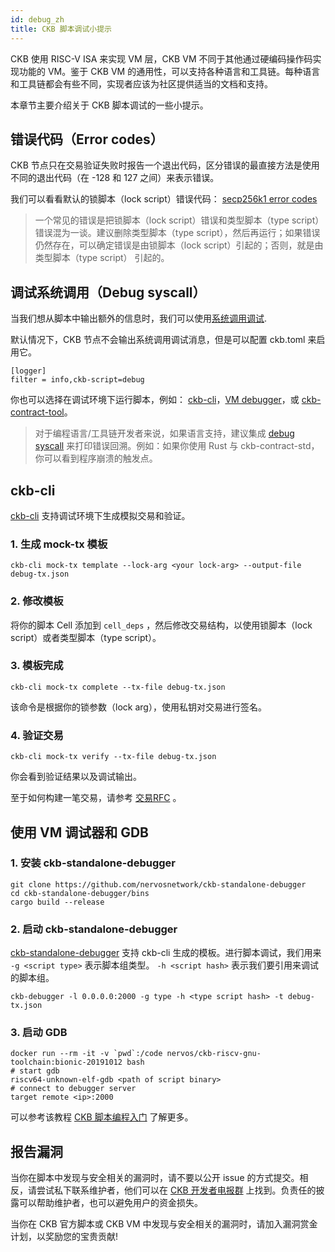 ```yaml
---
id: debug_zh
title: CKB 脚本调试小提示
---
```


CKB 使用 RISC-V ISA 来实现 VM 层，CKB VM 不同于其他通过硬编码操作码实现功能的 VM。鉴于 CKB VM 的通用性，可以支持各种语言和工具链。每种语言和工具链都会有些不同，实现者应该为社区提供适当的文档和支持。

本章节主要介绍关于 CKB 脚本调试的一些小提示。


## 错误代码（Error codes）

CKB 节点只在交易验证失败时报告一个退出代码，区分错误的最直接方法是使用不同的退出代码（在 -128 和 127 之间）来表示错误。

我们可以看看默认的锁脚本（lock script）错误代码： [secp256k1 error codes](https://github.com/nervosnetwork/ckb-system-scripts/wiki/Error-codes)

> 一个常见的错误是把锁脚本（lock script）错误和类型脚本（type script）错误混为一谈。建议删除类型脚本（type script），然后再运行；如果错误仍然存在，可以确定错误是由锁脚本（lock script）引起的；否则，就是由类型脚本（type script） 引起的。


## 调试系统调用（Debug syscall）

当我们想从脚本中输出额外的信息时，我们可以使用[系统调用调试](https://github.com/nervosnetwork/rfcs/blob/master/rfcs/0009-vm-syscalls/0009-vm-syscalls.md#debug).

默认情况下，CKB 节点不会输出系统调用调试消息，但是可以配置 ckb.toml 来启用它。

```
[logger]
filter = info,ckb-script=debug
```

你也可以选择在调试环境下运行脚本，例如： [ckb-cli](https://github.com/nervosnetwork/ckb-cli)，[VM debugger](https://github.com/xxuejie/ckb-standalone-debugger)，或 [ckb-contract-tool](https://github.com/jjyr/ckb-contract-tool)。

> 对于编程语言/工具链开发者来说，如果语言支持，建议集成 [debug syscall](https://github.com/nervosnetwork/rfcs/blob/master/rfcs/0009-vm-syscalls/0009-vm-syscalls.md#debug) 来打印错误回溯。例如：如果你使用 Rust 与 ckb-contract-std，你可以看到程序崩溃的触发点。


## ckb-cli

[ckb-cli](https://github.com/nervosnetwork/ckb-cli) 支持调试环境下生成模拟交易和验证。


### 1. 生成 mock-tx 模板

```
ckb-cli mock-tx template --lock-arg <your lock-arg> --output-file debug-tx.json
```

### 2. 修改模板

将你的脚本 Cell 添加到 `cell_deps` ，然后修改交易结构，以使用锁脚本（lock script）或者类型脚本（type script）。


### 3. 模板完成

```
ckb-cli mock-tx complete --tx-file debug-tx.json
```


该命令是根据你的锁参数（lock arg），使用私钥对交易进行签名。


### 4. 验证交易

```
ckb-cli mock-tx verify --tx-file debug-tx.json
```

你会看到验证结果以及调试输出。

至于如何构建一笔交易，请参考 [交易RFC](https://github.com/nervoscommunity/docs/blob/master/docs/rfcs/0022-transaction-structure/0022-transaction-structure.zh.md) 。


## 使用 VM 调试器和 GDB

### 1. 安装 ckb-standalone-debugger

```
git clone https://github.com/nervosnetwork/ckb-standalone-debugger
cd ckb-standalone-debugger/bins
cargo build --release
```

### 2. 启动 ckb-standalone-debugger

[ckb-standalone-debugger](https://github.com/xxuejie/ckb-standalone-debugger) 支持 ckb-cli 生成的模板。进行脚本调试，我们用来 `-g <script type>` 表示脚本组类型。 `-h <script hash>`  表示我们要引用来调试的脚本组。 


```
ckb-debugger -l 0.0.0.0:2000 -g type -h <type script hash> -t debug-tx.json
```

### 3. 启动 GDB

```
docker run --rm -it -v `pwd`:/code nervos/ckb-riscv-gnu-toolchain:bionic-20191012 bash
# start gdb
riscv64-unknown-elf-gdb <path of script binary>
# connect to debugger server
target remote <ip>:2000
```


可以参考该教程 [CKB 脚本编程入门](https://xuejie.space/2019_07_05_introduction_to_ckb_script_programming_validation_model/) 了解更多。


## 报告漏洞

当你在脚本中发现与安全相关的漏洞时，请不要以公开 issue 的方式提交。相反，请尝试私下联系维护者，他们可以在 [CKB 开发者电报群](https://t.me/nervos_ckb_dev) 上找到。负责任的披露可以帮助维护者，也可以避免用户的资金损失。

当你在 CKB 官方脚本或 CKB VM 中发现与安全相关的漏洞时，请加入漏洞赏金计划，以奖励您的宝贵贡献!

